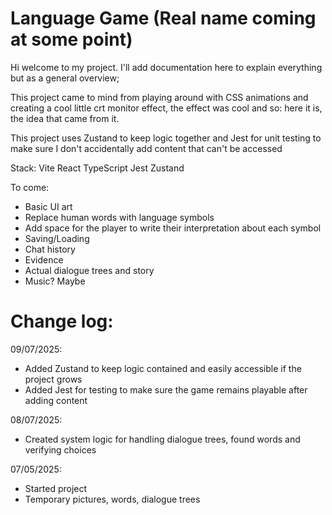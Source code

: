 # Language Game (Real name coming at some point)

Hi welcome to my project. I'll add documentation here to explain everything but as a general overview;

This project came to mind from playing around with CSS animations and creating a cool little crt monitor effect, the effect was cool and so: here it is, the idea that came from it.

This project uses Zustand to keep logic together and Jest for unit testing to make sure I don't accidentally add content that can't be accessed

Stack:
Vite React
TypeScript
Jest
Zustand

To come:
  - Basic UI art
  - Replace human words with language symbols
  - Add space for the player to write their interpretation about each symbol
  - Saving/Loading
  - Chat history
  - Evidence
  - Actual dialogue trees and story
  - Music? Maybe

# Change log:
09/07/2025:
  - Added Zustand to keep logic contained and easily accessible if the project grows
  - Added Jest for testing to make sure the game remains playable after adding content

08/07/2025:
  - Created system logic for handling dialogue trees, found words and verifying choices

07/05/2025:
  - Started project
  - Temporary pictures, words, dialogue trees
  
